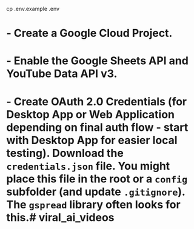 cp .env.example .env



#     - Create a Google Cloud Project.
#     - Enable the Google Sheets API and YouTube Data API v3.
#     - Create OAuth 2.0 Credentials (for Desktop App or Web Application depending on final auth flow - start with Desktop App for easier local testing). Download the `credentials.json` file. You might place this file in the root or a `config` subfolder (and update `.gitignore`). The `gspread` library often looks for this.# viral_ai_videos
